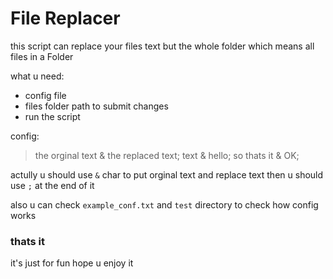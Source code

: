 # File Replacer

this script can replace your files text but the whole folder which means all files in a Folder

what u need:

- config file
- files folder path to submit changes
- run the script

config:

> the orginal
> text & the replaced text;
> text & hello;
> so thats it & OK;

actully u should use `&` char to put orginal text and replace text then u should use `;` at the end of it

also u can check `example_conf.txt` and `test` directory to check how config works

### thats it
it's just for fun hope u enjoy it
